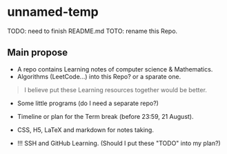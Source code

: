 # unnamed-temp

TODO: need to finish README.md
TOTO: rename this Repo.

## Main propose

- A repo contains Learning notes of computer science & Mathematics.
- Algorithms (LeetCode...) into this Repo? or a sparate one.

> I believe put these Learning resources together would be better.

- Some little programs (do I need a separate repo?)
- Timeline or plan for the Term break (before 23:59, 21 August).
- CSS, H5, LaTeX and markdown for notes taking.

- !!! SSH and GitHub Learning. (Should I put these "TODO" into my plan?)
